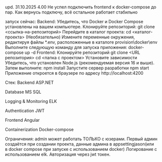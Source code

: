 upd. 31.10.2025 4.00 Не успел подключить frontend к docker-compose до пар. Как вернусь подключу, всё остальное работает стабильно

запуск сейчас:
Backend:
    Убедитесь, что Docker и Docker Compose установлены на вашем компьютере. 
    Клонируйте репозиторий: git clone <ссылка-на-репозиторий> 
    Перейдите в каталог проекта: cd <каталог-проекта> 
    (Необязательно) Измените переменные окружения, редактируя файлы *.env, расположенные в каталоге provision\docker\env 
    Выполните следующую команду для запуска приложения: docker-compose up -d
Frontend:
    Клонируйте репозиторий
        git clone <URL репозитория>
        cd <папка с проектом> 
    Установите зависимости
      Убедитесь, что установлен Node.js (рекомендуемая версия 16 и выше). Затем выполните:
      npm install
      Запустите сервер разработки
      npm start
    Приложение откроется в браузере по адресу http://localhost:4200

Стек: 
  Backend
     ASP.NET
  
  Database
     MS SQL
  
  Logging & Monitoring
     ELK
  
  Authentication
     JWT
  
  Frontend
     Angular
  
  Containerization
     Docker-compose

Ограничения: 
    admin может работать ТОЛЬКО с юзерами.
    Первый админ создаётся при создании проекта, данные админа в appsettingjason(или в docker compose при запуске с использованием docker)
    Логирование с использованием elk. Авторизация через jwt токен. 



    
